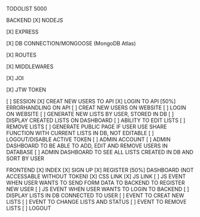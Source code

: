 TODOLIST 5000

BACKEND
[X] NODEJS 

[X] EXPRESS

[X] DB CONNECTION/MONGOOSE (MongoDB Atlas)

[X] ROUTES

[X] MIDDLEWARES

[X] JOI

[X] JTW TOKEN

[ ] SESSION
[X] CREAT NEW USERS TO API
[X] LOGIN TO API
[50%] ERRORHANDLING ON API
[ ] CREAT NEW USERS ON WEBSITE
[ ] LOGIN ON WEBSITE
[ ] GENERATE NEW LISTS BY USER, STORED IN DB
[ ] DISPLAY CREATED LISTS ON DASHBOARD
[ ] ABILITY TO EDIT LISTS
[ ] REMOVE LISTS
[ ] GENERATE PUBLIC PAGE IF USER USE SHARE FUNCTION WITH CURRENT LISTS IN DB, NOT EDITABLE
[ ] LOGOUT/DISABLE ACTIVE TOKEN
[ ] ADMIN ACCOUNT
[ ] ADMIN DASHBOARD TO BE ABLE TO ADD, EDIT AND REMOVE USERS IN DATABASE
[ ] ADMIN DASHBOARD TO SEE ALL LISTS CREATED IN DB AND SORT BY USER

FRONTEND
[X] INDEX
[X] SIGN UP
[X] REGISTER
[50%] DASHBOARD (NOT ACCESSABLE WITHOUT TOKEN)
[X] CSS LINK
[X] JS LINK
[ ] JS EVENT WHEN USER WANTS TO SEND FORM DATA TO BACKEND TO REGISTER NEW USER
[ ] JS EVENT WHEN USER WANTS TO LOGIN TO BACKEND
[ ] DISPLAY LISTS IN DB CONNECTED TO USER
[ ] EVENT TO CREAT NEW LISTS
[ ] EVENT TO CHANGE LISTS AND STATUS
[ ] EVENT TO REMOVE LISTS
[ ] LOGOUT
